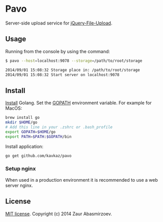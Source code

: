 # Pavo

Server-side upload service for [jQuery-File-Upload](https://github.com/blueimp/jQuery-File-Upload).

## Usage

Running from the console by using the command:
```sh
$ pavo --host=localhost:9078 --storage=/path/to/root/storage

2014/09/01 15:08:32 Storage place in: /path/to/root/storage
2014/09/01 15:08:32 Start server on localhost:9078
```


## Install

[Install](https://golang.org/doc/install) Golang. Set the [GOPATH](http://golang.org/doc/code.html#GOPATH) environment variable. For example for MacOS:
```sh
brew install go
mkdir $HOME/go
# Add this line in your .zshrc or .bash_profile
export GOPATH=$HOME/go
export PATH=$PATH:$GOPATH/bin
```

Install application:
```sh
go get github.com/kavkaz/pavo
```

### Setup nginx

When used in a production environment it is recommended to use a web server nginx.

## License

[MIT license](http://www.opensource.org/licenses/MIT). Copyright (c) 2014 Zaur Abasmirzoev.

